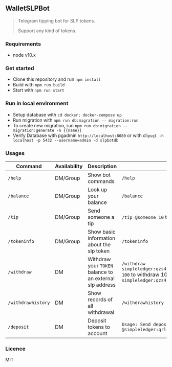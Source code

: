 ## WalletSLPBot

> Telegram tipping bot for SLP tokens.  
>
> Support any kind of tokens.

### Requirements
- node v10.x


### Get started

- Clone this repository and run `npm install`
- Build with `npm run build`
- Start with `npm run start`

### Run in local environment
- Setup database with `cd docker; docker-compose up`
- Run migration with `npm run db:migration -- migration:run`
- To create new migration, run `npm run db:migration -- migration:generate -n {{name}}`
- Verify Database with pgadmin `http://localhost:8080` or with cli`psql -h localhost -p 5432 --username=admin -d slpbotdb`
 

### Usages

| Command     | Availability | Description                            | Example                                                                                                                                   |
| ----------- | ------------ | -------------------------------------- | ----------------------------------------------------------------------------------------------------------------------------------------- |
| `/help`     | DM/Group     | Show bot commands                      | `/help`
| `/balance`  | DM/Group     | Look up your balance                   | `/balance`                                                                                                                                |
| `/tip`      | DM/Group     | Send someone a tip                     | `/tip @someone 10` to send 10 `TOKEN` to `@someone`
| `/tokeninfo`| DM/Group     | Show basic information about the slp token | `/tokeninfo`                                                                                                                                                                 |
| `/withdraw` | DM           | Withdraw your `TOKEN` balance to an external slp address | `/withdraw simpleledger:qzs4cgag90hvr89e9ws74pgx763j9u32pus3yf8n7w 100` to withdraw 100 `TOKEN` to `simpleledger:qzs4cgag90hvr89e9ws74pgx763j9u32pus3yf8n7w` |
| `/withdrawhistory` | DM     | Show records of all withdrawal         |  `/withdrawhistory` |
| `/deposit` | DM     | Deposit tokens to account         |  `Usage: Send deposit to this address: @simpleledger:qrleuq2zgym4eaelzwthyvp4wvkss5s09ux0vt57fx` |

### Licence
MIT

